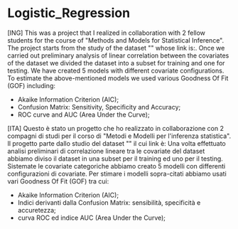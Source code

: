 # Logistic_Regression

[ING]
This was a project that I realized in collaboration with 2 fellow students for the course of "Methods and Models for Statistical Inference". 
The project starts from the study of the dataset "" whose link is:. 
Once we carried out preliminary analysis of linear correlation between the covariates of the dataset we divided the dataset into a subset for training and one for testing. 
We have created 5 models with different covariate configurations.
To estimate the above-mentioned models we used various Goodness Of Fit (GOF) including:
- Akaike Information Criterion (AIC);
- Confusion Matrix: Sensitivity, Specificity and Accuracy;
- ROC curve and AUC (Area Under the Curve);

[ITA]
Questo è stato un progetto che ho realizzato in collaborazione con 2 compagni di studi per il corso di "Metodi e Modelli per l'inferenza statistica". 
Il progetto parte dallo studio del dataset "" il cui link è: 
Una volta effettuato analisi preliminari di correlazione lineare tra le covariate del dataset abbiamo diviso il dataset in una subset per il training ed uno per il testing. 
Sistemate le covariate categoriche abbiamo creato 5 modelli con differenti configurazioni di covariate. 
Per stimare i modelli sopra-citati abbiamo usati vari Goodness Of Fit (GOF) tra cui: 
- Akaike Information Criterion (AIC);
- Indici derivanti dalla Confusion Matrix: sensibilità, specificità e accuretezza;
- curva ROC ed indice AUC (Area Under the Curve);

